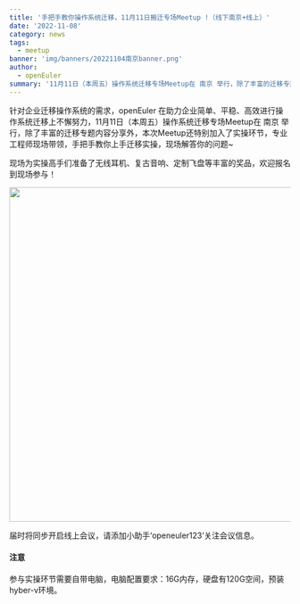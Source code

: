 ```yaml
---
title: '手把手教你操作系统迁移，11月11日搬迁专场Meetup !（线下南京+线上）'
date: '2022-11-08'
category: news
tags:
  - meetup
banner: 'img/banners/20221104南京banner.png'
author:
  - openEuler
summary: '11月11日（本周五）操作系统迁移专场Meetup在 南京 举行，除了丰富的迁移专题内容分享外，本次Meetup还特别加入了实操环节，专业工程师现场带领，手把手教你上手迁移实操，现场解答你的问题'
---
```


针对企业迁移操作系统的需求，openEuler 在助力企业简单、平稳、高效进行操作系统迁移上不懈努力，11月11日（本周五）操作系统迁移专场Meetup在 南京 举行，除了丰富的迁移专题内容分享外，本次Meetup还特别加入了实操环节，专业工程师现场带领，手把手教你上手迁移实操，现场解答你的问题~

现场为实操高手们准备了无线耳机、复古音响、定制飞盘等丰富的奖品，欢迎报名到现场参与！

<img src="/img/news/20221104南京/1.png" width="600">

届时将同步开启线上会议，请添加小助手‘openeuler123’关注会议信息。

#### 注意

参与实操环节需要自带电脑，电脑配置要求：16G内存，硬盘有120G空间，预装hyber-v环境。